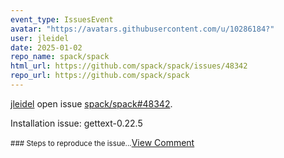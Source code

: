 ```yaml
---
event_type: IssuesEvent
avatar: "https://avatars.githubusercontent.com/u/10286184?"
user: jleidel
date: 2025-01-02
repo_name: spack/spack
html_url: https://github.com/spack/spack/issues/48342
repo_url: https://github.com/spack/spack
---
```


<a href='https://github.com/jleidel' target='_blank'>jleidel</a> open issue <a href='https://github.com/spack/spack/issues/48342' target='_blank'>spack/spack#48342</a>.

<p>Installation issue: gettext-0.22.5</p><small>### Steps to reproduce the issue...</small><a href='https://github.com/spack/spack/issues/48342' target='_blank'>View Comment</a>